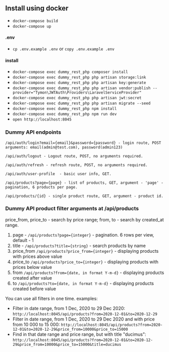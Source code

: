 ## Install using docker

- `docker-compose build`
- `docker-compose up`

#### .env
- `cp .env.example .env` or `copy .env.example .env`

#### install

- `docker-compose exec dummy_rest_php composer install` 
- `docker-compose exec dummy_rest_php php artisan storage:link`
- `docker-compose exec dummy_rest_php php artisan key:generate`
- `docker-compose exec dummy_rest_php php artisan vendor:publish --provider="Tymon\JWTAuth\Providers\LaravelServiceProvider"`
- `docker-compose exec dummy_rest_php php artisan jwt:secret`
- `docker-compose exec dummy_rest_php php artisan migrate --seed`
- `docker-compose exec dummy_rest_php npm install`
- `docker-compose exec dummy_rest_php npm run dev`
- `open http://localhost:8045`

### Dummy API endpoints

```
/api/auth/login?email={email}&password={password} - login route, POST arguments: email(admin@test.com), password(admin123)

/api/auth/logout - Logout route, POST, no arguments required. 

/api/auth/refresh - refresh route, POST, no arguments required. 

/api/auth/user-profile  - basic user info, GET. 

/api/products?page={page} - list of products, GET, argument - 'page' - pagination, 6 products per page. 

/api/products/{id} - single product route, GET, argument - product id.
```
### Dummy API product filter arguments at /api/products
price_from, price_to - search by price range; from, to - search by created_at range.

1. page - ```/api/products?page={integer}``` - pagination. 6 rows per view, default - 1
2. title - ```/api/products?title={string}``` - search products by name
3. price_from ```/api/products?price_from={integer}``` - displaying products with prices above value
4. price_to ```/api/products?price_to={integer}``` - displaying products with prices below value
5. from ```/api/products?from={date, in format Y-m-d}``` - displaying products created after value
6. to ```/api/products?to={date, in format Y-m-d}``` - displaying products created before value

You can use all filters in one time. examples:
- Filter in date range, from 1 Dec, 2020 to 29 Dec 2020:
```http://localhost:8045/api/products?from=2020-12-01&to=2020-12-29```
- Filter in date range, from 1 Dec, 2020 to 29 Dec 2020 and with price from 10 000 to 15 000:
```http://localhost:8045/api/products?from=2020-12-01&to=2020-12-29&price_from=10000&price_to=15000```
- Find in that date range and price range, but with title "ducimus":
```http://localhost:8045/api/products?from=2020-12-01&to=2020-12-29&price_from=10000&price_to=15000&title=ducimus```



